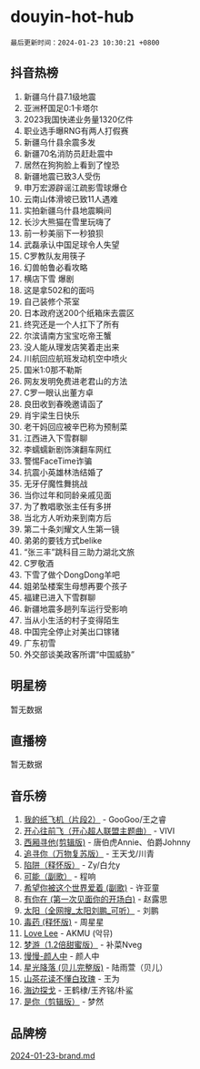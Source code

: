 # douyin-hot-hub

`最后更新时间：2024-01-23 10:30:21 +0800`

## 抖音热榜

1. 新疆乌什县7.1级地震
1. 亚洲杯国足0:1卡塔尔
1. 2023我国快递业务量1320亿件
1. 职业选手曝RNG有两人打假赛
1. 新疆乌什县余震多发
1. 新疆70名消防员赶赴震中
1. 居然在狗狗脸上看到了惶恐
1. 新疆地震已致3人受伤
1. 申万宏源辟谣江疏影雪球爆仓
1. 云南山体滑坡已致11人遇难
1. 实拍新疆乌什县地震瞬间
1. 长沙大熊猫在雪里玩嗨了
1. 前一秒美丽下一秒狼狈
1. 武磊承认中国足球令人失望
1. C罗教队友用筷子
1. 幻兽帕鲁必看攻略
1. 横店下雪 爆剧
1. 这是拿502和的面吗
1. 自己装修个茶室
1. 日本政府送200个纸箱床去震区
1. 终究还是一个人扛下了所有
1. 尔滨请南方宝宝吃帝王蟹
1. 没人能从理发店笑着走出来
1. 川航回应航班发动机空中喷火
1. 国米1:0那不勒斯
1. 网友发明免费进老君山的方法
1. C罗一眼认出董方卓
1. 良田收到春晚邀请函了
1. 肖宇梁生日快乐
1. 老干妈回应被辛巴称为预制菜
1. 江西进入下雪群聊
1. 李蠕蠕新剧饰演翻车网红
1. 警惕FaceTime诈骗
1. 抗震小英雄林浩结婚了
1. 无牙仔魔性舞挑战
1. 当你过年和同龄亲戚见面
1. 为了教唱歌张主任有多拼
1. 当北方人听劝来到南方后
1. 第二十条刘耀文人生第一镜
1. 弟弟的要钱方式belike
1. “张三丰”跳科目三助力湖北文旅
1. C罗敬酒
1. 下雪了做个DongDong羊吧
1. 姐弟坠楼案生母想再要个孩子
1. 福建已进入下雪群聊
1. 新疆地震多趟列车运行受影响
1. 当从小生活的村子变得陌生
1. 中国完全停止对美出口镓锗
1. 广东初雪
1. 外交部谈美政客所谓“中国威胁”

## 明星榜

暂无数据

## 直播榜

暂无数据

## 音乐榜

1. [我的纸飞机（片段2）](https://sf6-cdn-tos.douyinstatic.com/obj/tos-cn-ve-2774/oM2ZrKcg2CD5AeRB2gkeXOFB1IxAGJdZPazYHf) - GooGoo/王之睿
1. [开心往前飞（开心超人联盟主题曲）](https://sf86-cdn-tos.douyinstatic.com/obj/tos-cn-ve-2774/9d8fb7c82cf1421fb93a9fe925275e0a) - VIVI
1. [西厢寻他(剪辑版)](https://sf86-cdn-tos.douyinstatic.com/obj/tos-cn-ve-2774/oUsAVfAQKlRNxEv5qxvIB8o5qmIWUcXbzJKJhw) - 唐伯虎Annie、伯爵Johnny
1. [追寻你（万物复苏版）](https://sf86-cdn-tos.douyinstatic.com/obj/tos-cn-ve-2774/oYeAZJsbjIDit9APmBg8u6uDUQnHmoCf3gbo74) - 王天戈/川青
1. [陷阱（释怀版）](https://sf86-cdn-tos.douyinstatic.com/obj/tos-cn-ve-2774/oE8C21LeZrzKLDFfQYgMzx4GAIHageG5IzayY7) - Zy/白允y
1. [可能（副歌）](https://sf3-cdn-tos.douyinstatic.com/obj/tos-cn-ve-2774/cde1731888894259b333569393c2fb51) - 程响
1. [希望你被这个世界爱着 (副歌)](https://sf86-cdn-tos.douyinstatic.com/obj/tos-cn-ve-2774/oUHCmWQfZlE3QQBKBeD8rCFLpJzPgCpImhsxMt) - 许亚童
1. [有你在 (第一次见面你的开场白)](https://sf3-cdn-tos.douyinstatic.com/obj/tos-cn-ve-2774/oAthrQ3ClJBfI57uBoFEgNDYtNCZ0TSYQQfxQ0) - 赵露思
1. [太阳（全网搜_太阳刘鹏_可听）](https://sf6-cdn-tos.douyinstatic.com/obj/tos-cn-ve-2774/ogWbyIQnlBFImVbeDocRdCIYtBHlbJXgfZMvgz) - 刘鹏
1. [毒药 (释怀版)](https://sf3-cdn-tos.douyinstatic.com/obj/tos-cn-ve-2774/oYILMEAzspdZBIzy4frJNB8ZHPHWAhiwowd4Ad) - 周星星
1. [Love Lee](https://sf86-cdn-tos.douyinstatic.com/obj/tos-cn-ve-2774/o05GbkJGbCBTdDnMtB0fwOYgkeZp23vrWQDQBS) - AKMU (악뮤)
1. [梦游（1.2倍甜蜜版）](https://sf3-cdn-tos.douyinstatic.com/obj/tos-cn-ve-2774/o4gyAUm8hwufoEABmwVIiQtHsFuGzAEEWtNMzo) - 补菜Nveg
1. [慢慢-颜人中](https://sf86-cdn-tos.douyinstatic.com/obj/tos-cn-ve-2774/ocjHNfBXdBxQNC8ZGAeoLMFTUgtBg8bkExunDC) - 颜人中
1. [星光降落 (贝儿完整版)](https://sf3-cdn-tos.douyinstatic.com/obj/tos-cn-ve-2774/okwB9hAwyAtsFFkFBzAX1hOOfQuIoMNs0W2Mwr) - 陆雨萱（贝儿）
1. [山茶花读不懂白玫瑰](https://sf86-cdn-tos.douyinstatic.com/obj/tos-cn-ve-2774/osfn8B7DktrRHEPJgPCfDbw7QDQEkwC16BxZg9) - 王为
1. [海边探戈](https://sf6-cdn-tos.douyinstatic.com/obj/tos-cn-ve-2774/os9gE0VQCGqt6VQkZDyBBYvfSDY0QFe3vVmubn) - 王鹤棣/王齐铭/朴鲨
1. [是你（剪辑版）](https://sf3-cdn-tos.douyinstatic.com/obj/tos-cn-ve-2774/46019dae783c4c969944217fe1cfafc4) - 梦然

## 品牌榜

[2024-01-23-brand.md](2024-01-23-brand.md)
